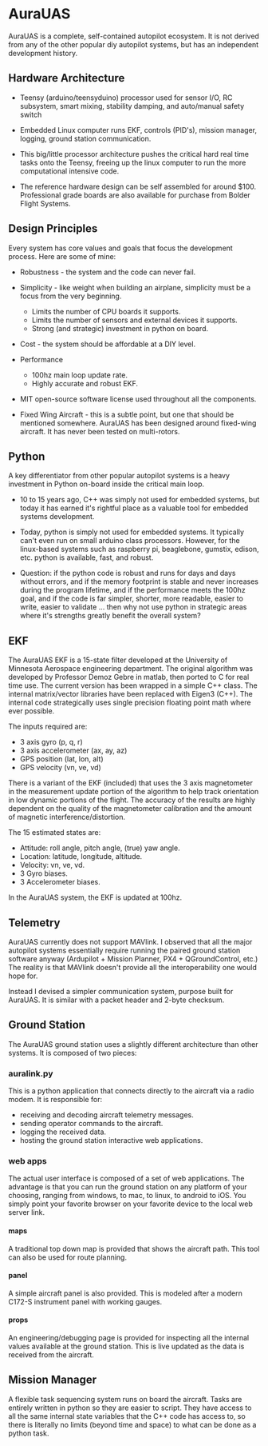 # AuraUAS

AuraUAS is a complete, self-contained autopilot ecosystem.  It is not
derived from any of the other popular diy autopilot systems, but has
an independent development history.

## Hardware Architecture

- Teensy (arduino/teensyduino) processor used for sensor I/O, RC
  subsystem, smart mixing, stability damping, and auto/manual safety
  switch
  
- Embedded Linux computer runs EKF, controls (PID's), mission manager,
  logging, ground station communication.
  
- This big/little processor architecture pushes the critical hard real
  time tasks onto the Teensy, freeing up the linux computer to run the
  more computational intensive code.
  
- The reference hardware design can be self assembled for around $100.
  Professional grade boards are also available for purchase from
  Bolder Flight Systems.

## Design Principles

Every system has core values and goals that focus the development
process.  Here are some of mine:

- Robustness - the system and the code can never fail.

- Simplicity - like weight when building an airplane, simplicity must
  be a focus from the very beginning.
  - Limits the number of CPU boards it supports.
  - Limits the number of sensors and external devices it supports.
  - Strong (and strategic) investment in python on board.
  
- Cost - the system should be affordable at a DIY level.

- Performance
  - 100hz main loop update rate.
  - Highly accurate and robust EKF.
  
- MIT open-source software license used throughout all the components.

- Fixed Wing Aircraft - this is a subtle point, but one that should be
  mentioned somewhere.  AuraUAS has been designed around fixed-wing
  aircraft.  It has never been tested on multi-rotors.

## Python

A key differentiator from other popular autopilot systems is a heavy
investment in Python on-board inside the critical main loop.

- 10 to 15 years ago, C++ was simply not used for embedded systems,
  but today it has earned it's rightful place as a valuable tool for
  embedded systems development.
  
- Today, python is simply not used for embedded systems.  It typically
  can't even run on small arduino class processors.  However, for the
  linux-based systems such as raspberry pi, beaglebone, gumstix,
  edison, etc. python is available, fast, and robust.
  
- Question: if the python code is robust and runs for days and days
  without errors, and if the memory footprint is stable and never
  increases during the program lifetime, and if the performance meets
  the 100hz goal, and if the code is far simpler, shorter, more
  readable, easier to write, easier to validate ... then why not use
  python in strategic areas where it's strengths greatly benefit the
  overall system?

## EKF

The AuraUAS EKF is a 15-state filter developed at the University of
Minnesota Aerospace engineering department.  The original algorithm was
developed by Professor Demoz Gebre in matlab, then ported to C for
real time use.  The current version has been wrapped in a simple C++
class. The internal matrix/vector libraries have been replaced with
Eigen3 (C++).  The internal code strategically uses single precision
floating point math where ever possible.

The inputs required are:

- 3 axis gyro (p, q, r)
- 3 axis accelerometer (ax, ay, az)
- GPS position (lat, lon, alt)
- GPS velocity (vn, ve, vd)

There is a variant of the EKF (included) that uses the 3 axis
magnetometer in the measurement update portion of the algorithm to
help track orientation in low dynamic portions of the flight.  The
accuracy of the results are highly dependent on the quality of the
magnetometer calibration and the amount of magnetic
interference/distortion.

The 15 estimated states are:

- Attitude: roll angle, pitch angle, (true) yaw angle.
- Location: latitude, longitude, altitude.
- Velocity: vn, ve, vd.
- 3 Gyro biases.
- 3 Accelerometer biases.

In the AuraUAS system, the EKF is updated at 100hz.

## Telemetry

AuraUAS currently does not support MAVlink.  I observed that all the
major autopilot systems essentially require running the paired ground
station software anyway (Ardupilot + Mission Planner, PX4 +
QGroundControl, etc.)  The reality is that MAVlink doesn't provide all
the interoperability one would hope for.

Instead I devised a simpler communication system, purpose built for
AuraUAS.  It is similar with a packet header and 2-byte checksum.

## Ground Station

The AuraUAS ground station uses a slightly different architecture than
other systems.  It is composed of two pieces:

### auralink.py

This is a python application that connects directly to the aircraft via
a radio modem.  It is responsible for:

- receiving and decoding aircraft telemetry messages.
- sending operator commands to the aircraft.
- logging the received data.
- hosting the ground station interactive web applications.

### web apps

The actual user interface is composed of a set of web applications.
The advantage is that you can run the ground station on any platform
of your choosing, ranging from windows, to mac, to linux, to android
to iOS.  You simply point your favorite browser on your favorite
device to the local web server link.

#### maps

A traditional top down map is provided that shows the aircraft path.
This tool can also be used for route planning.

#### panel

A simple aircraft panel is also provided.  This is modeled after a
modern C172-S instrument panel with working gauges.

#### props

An engineering/debugging page is provided for inspecting all the
internal values available at the ground station.  This is live updated
as the data is received from the aircraft.

## Mission Manager

A flexible task sequencing system runs on board the aircraft.  Tasks
are entirely written in python so they are easier to script.  They
have access to all the same internal state variables that the C++ code
has access to, so there is literally no limits (beyond time and space)
to what can be done as a python task.
